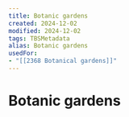 ```yaml
---
title: Botanic gardens
created: 2024-12-02
modified: 2024-12-02
tags: TBSMetadata
alias: Botanic gardens
usedFor:
- "[[2368 Botanical gardens]]"
---
```

# Botanic gardens
